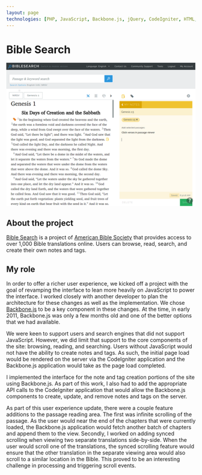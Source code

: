 ```yaml
---
layout: page
technologies: [PHP, JavaScript, Backbone.js, jQuery, CodeIgniter, HTML, CSS, MySQL]
---
```

# Bible Search

[![screenshot of Bible Search](/assets/images/bible-search.png)](/assets/images/bible-search.png)

## About the project

[Bible Search](http://bibles.org/) is a project of [American Bible Society](http://www.americanbible.org/) that provides access to over 1,000 Bible translations online. Users can browse, read, search, and create their own notes and tags.

## My role

In order to offer a richer user experience, we kicked off a project with the goal of revamping the interface to lean more heavily on JavaScript to power the interface. I worked closely with another developer to plan the architecture for these changes as well as the implementation. We chose [Backbone.js](http://backbonejs.org/) to be a key component in these changes. At the time, in early 2011, Backbone.js was only a few months old and one of the better options that we had available.

We were keen to support users and search engines that did not support JavaScript. However, we did limit that support to the core components of the site: browsing, reading, and searching. Users without JavaScript would not have the ability to create notes and tags. As such, the initial page load would be rendered on the server via the CodeIgniter application and the Backbone.js application would take as the page load completed.

I implemented the interface for the note and tag creation portions of the site using Backbone.js. As part of this work, I also had to add the appropriate API calls to the CodeIgniter application that would allow the Backbone.js components to create, update, and remove notes and tags on the server.

As part of this user experience update, there were a couple feature additions to the passage reading area. The first was infinite scrolling of the passage. As the user would near the end of the chapters that were currently loaded, the Backbone.js application would fetch another batch of chapters and append them to the view. Secondly, I worked on adding synced scrolling when viewing two separate translations side-by-side. When the user would scroll one of the translations, the synced scrolling feature would ensure that the other translation in the separate viewing area would also scroll to a similar location in the Bible. This proved to be an interesting challenge in processing and triggering scroll events.
